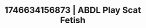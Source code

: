 ---
categories:
- Femme domination
- AI-generated
- AI sensuality
- Erotic friction
- Intimate rituals
- NSFW role reversal
- ASMR
- Cosplay
image: /assets/images/1746634156873.jpg
layout: post
seo:
  description: Featured content with high-quality Scat Fetish, ABDL Play. HD images
    available.
  keywords: Scat Fetish, ABDL Play
  og_image: /assets/images/1746634156873.jpg
  schema_type: VisualArtwork
tags:
- ABDL Play
- Scat Fetish
- '#1746634156873'
title: 1746634156873 | ABDL Play Scat Fetish
---